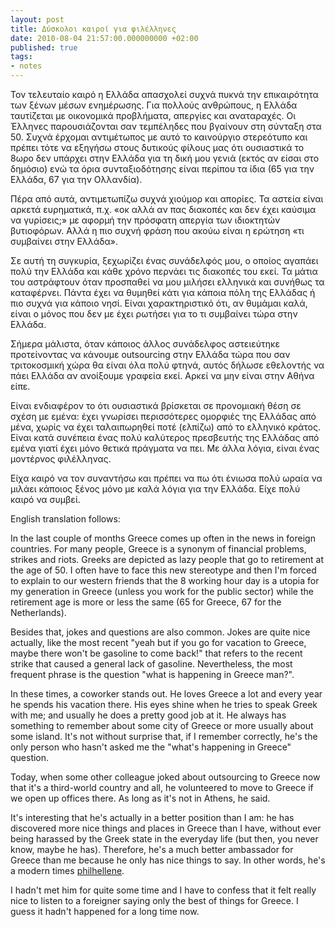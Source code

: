 ```yaml
---
layout: post
title: Δύσκολοι καιροί για φιλέλληνες
date: 2010-08-04 21:57:00.000000000 +02:00
published: true
tags:
- notes
---
```


Τον τελευταίο καιρό η Ελλάδα απασχολεί συχνά πυκνά την επικαιρότητα των ξένων μέσων ενημέρωσης. Για πολλούς ανθρώπους, η Ελλάδα ταυτίζεται με οικονομικά προβλήματα, απεργίες και αναταραχές. Οι Έλληνες παρουσιάζονται σαν τεμπέληδες που βγαίνουν στη σύνταξη στα 50. Συχνά έρχομαι αντιμέτωπος με αυτό το καινούργιο στερεότυπο και πρέπει τότε να εξηγήσω στους δυτικούς φίλους μας ότι ουσιαστικά το 8ωρο δεν υπάρχει στην Ελλάδα για τη δική μου γενιά (εκτός αν είσαι στο δημόσιο) ενώ τα όρια συνταξιοδότησης είναι περίπου τα ίδια (65 για την Ελλάδα, 67 για την Ολλανδία).

Πέρα από αυτά, αντιμετωπίζω συχνά χιούμορ και απορίες. Τα αστεία είναι αρκετά ευρηματικά, π.χ. «οκ αλλά αν πας διακοπές και δεν έχει καύσιμα να γυρίσεις;» με αφορμή την πρόσφατη απεργία των ιδιοκτητών βυτιοφόρων. Αλλά η πιο συχνή φράση που ακούω είναι η ερώτηση «τι συμβαίνει στην Ελλάδα».

Σε αυτή τη συγκυρία, ξεχωρίζει ένας συνάδελφός μου, ο οποίος αγαπάει πολύ την Ελλάδα και κάθε χρόνο περνάει τις διακοπές του εκεί. Τα μάτια του αστράφτουν όταν προσπαθεί να μου μιλήσει ελληνικά και συνήθως τα καταφέρνει. Πάντα έχει να θυμηθεί κάτι για κάποια πόλη της Ελλάδας ή πιο συχνά για κάποιο νησί. Είναι χαρακτηριστικό ότι, αν θυμάμαι καλά, είναι ο μόνος που δεν με έχει ρωτήσει για το τι συμβαίνει τώρα στην Ελλάδα.

Σήμερα μάλιστα, όταν κάποιος άλλος συνάδελφος αστειεύτηκε προτείνοντας να κάνουμε outsourcing στην Ελλάδα τώρα που σαν τριτοκοσμική χώρα θα είναι όλα πολύ φτηνά, αυτός δήλωσε εθελοντής να πάει Ελλάδα αν ανοίξουμε γραφεία εκεί. Αρκεί να μην είναι στην Αθήνα είπε.

Είναι ενδιαφέρον το ότι ουσιαστικά βρίσκεται σε προνομιακή θέση σε σχέση με εμένα: έχει γνωρίσει περισσότερες ομορφιές της Ελλάδας από μένα, χωρίς να έχει ταλαιπωρηθεί ποτέ (ελπίζω) από το ελληνικό κράτος. Είναι κατά συνέπεια ένας πολύ καλύτερος πρεσβευτής της Ελλάδας από εμένα γιατί έχει μόνο θετικά πράγματα να πει. Με άλλα λόγια, είναι ένας μοντέρνος φιλέλληνας.

Είχα καιρό να τον συναντήσω και πρέπει να πω ότι ένιωσα πολύ ωραία να μιλάει κάποιος ξένος μόνο με καλά λόγια για την Ελλάδα. Είχε πολύ καιρό να συμβεί.

<a name="tough-times-for-philhellenism-en">English translation follows:</a>

In the last couple of months Greece comes up often in the news in foreign countries. For many people, Greece is a synonym of financial problems, strikes and riots. Greeks are depicted as lazy people that go to retirement at the age of 50. I often have to face this new stereotype and then I'm forced to explain to our western friends that the 8 working hour day is a utopia for my generation in Greece (unless you work for the public sector) while the retirement age is more or less the same (65 for Greece, 67 for the Netherlands).

Besides that, jokes and questions are also common. Jokes are quite nice actually, like the most recent "yeah but if you go for vacation to Greece, maybe there won't be gasoline to come back!" that refers to the recent strike that caused a general lack of gasoline. Nevertheless, the most frequent phrase is the question "what is happening in Greece man?".

In these times, a coworker stands out. He loves Greece a lot and every year he spends his vacation there. His eyes shine when he tries to speak Greek with me; and usually he does a pretty good job at it. He always has something to remember about some city of Greece or more usually about some island. It's not without surprise that, if I remember correctly, he's the only person who hasn't asked me the "what's happening in Greece" question.

Today, when some other colleague joked about outsourcing to Greece now that it's a third-world country and all, he volunteered to move to Greece if we open up offices there. As long as it's not in Athens, he said.

It's interesting that he's actually in a better position than I am: he has discovered more nice things and places in Greece than I have, without ever being harassed by the Greek state in the everyday life (but then, you never know, maybe he has). Therefore, he's a much better ambassador for Greece than me because he only has nice things to say. In other words, he's a modern times <a href="http://en.wikipedia.org/wiki/Philhellenism">philhellene</a>.

I hadn't met him for quite some time and I have to confess that it felt really nice to listen to a foreigner saying only the best of things for Greece. I guess it hadn't happened for a long time now.
